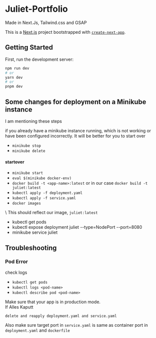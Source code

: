 # Juliet-Portfolio

Made in Next.Js, Tailwind.css and GSAP

This is a [Next.js](https://nextjs.org/) project bootstrapped with [`create-next-app`](https://github.com/vercel/next.js/tree/canary/packages/create-next-app).

## Getting Started

First, run the development server:

```bash
npm run dev
# or
yarn dev
# or
pnpm dev
```

## Some changes for deployment on a Minikube instance

I am mentioning these steps

if you already have a minikube instance running, which is not working or have been configured incorrectly. It will be better for you to start over

- `minikube stop`
- `minikube delete`

#### startover

- `minikube start`
- `eval $(minikube docker-env)`
- `docker build -t <app-name>:latest` or in our case `docker build -t juliet:latest`
- `kubectl apply -f deployment.yaml`
- `kubectl apply -f service.yaml`
- `docker images`

\ This should reflect our image, `juliet:latest`

- kubectl get pods
- kubectl expose deployment juliet --type=NodePort --port=8080
- minikube service juliet

## Troubleshooting

### Pod Error

check logs

- `kubectl get pods`
- `kubectl logs <pod-name>`
- `kubectl describe pod <pod-name>`

Make sure that your app is in production mode.<br>
If Alles Kaputt

`delete and reapply deployment.yaml and service.yaml`

Also make sure target port in `service.yaml` is same as container port in `deployment.yaml` and `dockerfile`
